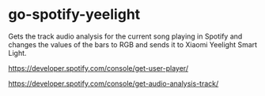 # go-spotify-yeelight
Gets the track audio analysis for the current song playing in Spotify and changes the values of the bars to RGB and sends it to Xiaomi Yeelight Smart Light.

https://developer.spotify.com/console/get-user-player/

https://developer.spotify.com/console/get-audio-analysis-track/
